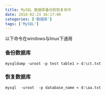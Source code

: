 ```yaml
---
title: MySQL 数据库备份和恢复命令
date: 2018-02-23 16:17:00
categories: ['数据库']
tags: ['MySQL']
---
```


以下命令在windows与linux下通用


### 备份数据库

    mysqldump -uroot -p test table1 > d:\ct.txt
    

### 恢复数据库

    mysql  -uroot  -p database_name < d:\aa.txt